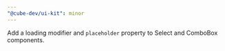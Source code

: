 ```yaml
---
"@cube-dev/ui-kit": minor
---
```


Add a loading modifier and `placeholder` property to Select and ComboBox components.
